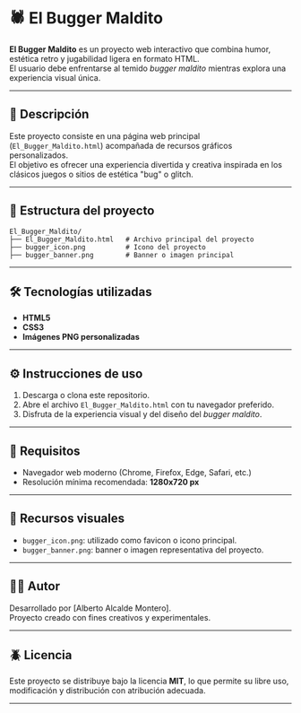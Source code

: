 # 🕷️ El Bugger Maldito

**El Bugger Maldito** es un proyecto web interactivo que combina humor, estética retro y jugabilidad ligera en formato HTML.  
El usuario debe enfrentarse al temido *bugger maldito* mientras explora una experiencia visual única.

---

## 🚀 Descripción

Este proyecto consiste en una página web principal (`El_Bugger_Maldito.html`) acompañada de recursos gráficos personalizados.  
El objetivo es ofrecer una experiencia divertida y creativa inspirada en los clásicos juegos o sitios de estética "bug" o glitch.

---

## 🧩 Estructura del proyecto

```
El_Bugger_Maldito/
├── El_Bugger_Maldito.html   # Archivo principal del proyecto
├── bugger_icon.png          # Icono del proyecto
├── bugger_banner.png        # Banner o imagen principal
```

---

## 🛠️ Tecnologías utilizadas

- **HTML5**
- **CSS3**
- **Imágenes PNG personalizadas**

---

## ⚙️ Instrucciones de uso

1. Descarga o clona este repositorio.
2. Abre el archivo `El_Bugger_Maldito.html` con tu navegador preferido.
3. Disfruta de la experiencia visual y del diseño del *bugger maldito*.

---

## 🧱 Requisitos

- Navegador web moderno (Chrome, Firefox, Edge, Safari, etc.)
- Resolución mínima recomendada: **1280x720 px**

---

## 📸 Recursos visuales

- `bugger_icon.png`: utilizado como favicon o icono principal.
- `bugger_banner.png`: banner o imagen representativa del proyecto.

---

## 👨‍💻 Autor

Desarrollado por [Alberto Alcalde Montero].  
Proyecto creado con fines creativos y experimentales.

---

## 🪲 Licencia

Este proyecto se distribuye bajo la licencia **MIT**, lo que permite su libre uso, modificación y distribución con atribución adecuada.

---
